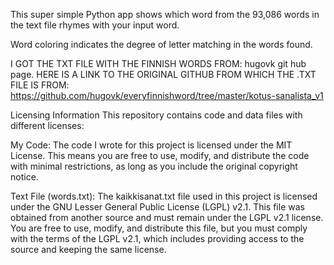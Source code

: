 This super simple Python app shows which word from the 93,086 words in the text file rhymes with your input word.

Word coloring indicates the degree of letter matching in the words found.



I GOT THE TXT FILE WITH THE FINNISH WORDS FROM:
hugovk git hub page.
HERE IS A LINK TO THE ORIGINAL GITHUB FROM WHICH THE .TXT FILE IS FROM:
https://github.com/hugovk/everyfinnishword/tree/master/kotus-sanalista_v1



Licensing Information
This repository contains code and data files with different licenses:

My Code: The code I wrote for this project is licensed under the MIT License. This means you are free to use, modify, and distribute the code with minimal restrictions, as long as you include the original copyright notice.

Text File (words.txt): The kaikkisanat.txt file used in this project is licensed under the GNU Lesser General Public License (LGPL) v2.1. This file was obtained from another source and must remain under the LGPL v2.1 license. You are free to use, modify, and distribute this file, but you must comply with the terms of the LGPL v2.1, which includes providing access to the source and keeping the same license.
